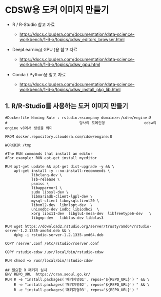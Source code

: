 # CDSW용  도커 이미지 만들기

- R / R-Studio 참고 자료 
   - https://docs.cloudera.com/documentation/data-science-workbench/1-6-x/topics/cdsw_editors_browser.html

- DeepLearning( GPU )용 참고 자료   
   - https://docs.cloudera.com/documentation/data-science-workbench/1-6-x/topics/cdsw_gpu.html

- Conda / Python용 참고 자료
   - https://docs.cloudera.com/documentation/data-science-workbench/1-6-x/topics/cdsw_install_pkg_lib.html




## 1. R/R-Studio를 사용하는 도커 이미지 만들기 


```
#Dockerfile Naming Rule : rstudio.<<company domain>>:/cdsw/engine:8 
#                                 당사의 도메인명                  cdsw의 engine v8에서 생성을 의미

FROM docker.repository.cloudera.com/cdsw/engine:8

WORKDIR /tmp

#The RUN commands that install an editor
#For example: RUN apt-get install myeditor

RUN apt-get update && apt-get dist-upgrade -y && \
    apt-get install -y --no-install-recommends \
            libclang-dev \
            lsb-release \
            psmisc \
            libapparmor1 \
            sudo libssl-dev \
            libmariadb-client-lgpl-dev \
            mysql-client libmysqlclient20 \
            libxml2-dev  libnlopt-dev  \
            unixodbc-dev iodbc libiodbc2  \
            xorg libx11-dev  libglu1-mesa-dev  libfreetype6-dev   \
            libgmp-dev   libblas-dev libblas3

RUN wget https://download2.rstudio.org/server/trusty/amd64/rstudio-server-1.2.1335-amd64.deb && \
    dpkg -i rstudio-server-1.2.1335-amd64.deb

COPY rserver.conf /etc/rstudio/rserver.conf

COPY rstudio-cdsw /usr/local/bin/rstudio-cdsw

RUN chmod +x /usr/local/bin/rstudio-cdsw

## 필요한 R 패키지 설치
ENV REPO_URL  https://cran.seoul.go.kr/
RUN R -e "install.packages('패키지명01', repos='${REPO_URL}') " && \
    R -e "install.packages('패키지명02', repos='${REPO_URL}') " && \ 
    R -e "install.packages('패키지명03', repos='${REPO_URL}') " 

```